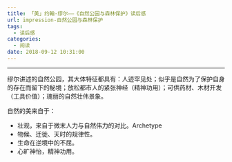 ```yaml
---
title: 「美」约翰·缪尔——《自然公园与森林保护》读后感
url: impression-自然公园与森林保护
tags:
  - 读后感
categories:
  - 阅读
date: 2018-09-12 10:31:00
---
```


* * *

缪尔讲述的自然公园，其大体特征都具有：人迹罕见处；似乎是自然为了保护自身的存在而留下的秘境；放松都市人的紧张神经（精神功用）；可供药材、木材开发（工具价值）；瑰丽的自然壮伟景象。

  自然的美来自于：

- 壮观，来自于微末人力与自然伟力的对比。Archetype
- 物候、迁徙、天时的规律性。
- 生命在逆境中的不屈。
- 心旷神怡，精神功用。
